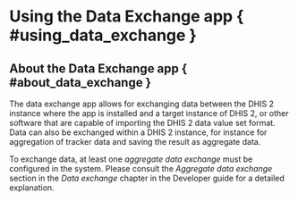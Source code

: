 # Using the Data Exchange app { #using_data_exchange }

## About the Data Exchange app { #about_data_exchange }

The data exchange app allows for exchanging data between the DHIS 2 instance where the app is installed and a target instance of DHIS 2, or other software that are capable of importing the DHIS 2 data value set format. Data can also be exchanged within a DHIS 2 instance, for instance for aggregation of tracker data and saving the result as aggregate data.

To exchange data, at least one _aggregate data exchange_ must be configured in the system. Please consult the _Aggregate data exchange_ section in the _Data exchange_ chapter in the Developer guide for a detailed explanation.

